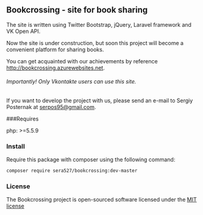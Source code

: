 ## Bookcrossing - site for book sharing

The site is written using Twitter Bootstrap, jQuery, Laravel framework and VK Open API.

Now the site is under construction, but soon this project will become a convenient platform for sharing books.

You can get acquainted with our achievements by reference http://bookcrossing.azurewebsites.net.
###### Importantly! Only Vkontakte users can use this site.

If you want to develop the project with us, please send an e-mail to Sergiy Posternak at serpos95@gmail.com.

###Requires

php: >=5.5.9

### Install

Require this package with composer using the following command:

```bash
composer require sera527/bookcrossing:dev-master
```

### License

The Bookcrossing project is open-sourced software licensed under the [MIT license](http://opensource.org/licenses/MIT)
